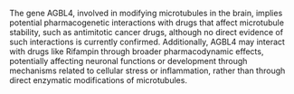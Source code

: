 The gene AGBL4, involved in modifying microtubules in the brain, implies potential pharmacogenetic interactions with drugs that affect microtubule stability, such as antimitotic cancer drugs, although no direct evidence of such interactions is currently confirmed. Additionally, AGBL4 may interact with drugs like Rifampin through broader pharmacodynamic effects, potentially affecting neuronal functions or development through mechanisms related to cellular stress or inflammation, rather than through direct enzymatic modifications of microtubules.